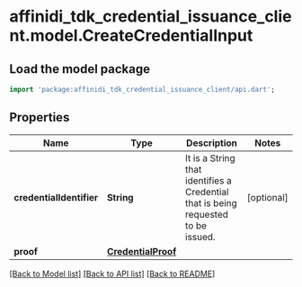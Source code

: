 # affinidi_tdk_credential_issuance_client.model.CreateCredentialInput

## Load the model package

```dart
import 'package:affinidi_tdk_credential_issuance_client/api.dart';
```

## Properties

| Name                     | Type                                      | Description                                                                       | Notes      |
| ------------------------ | ----------------------------------------- | --------------------------------------------------------------------------------- | ---------- |
| **credentialIdentifier** | **String**                                | It is a String that identifies a Credential that is being requested to be issued. | [optional] |
| **proof**                | [**CredentialProof**](CredentialProof.md) |                                                                                   |

[[Back to Model list]](../README.md#documentation-for-models) [[Back to API list]](../README.md#documentation-for-api-endpoints) [[Back to README]](../README.md)
